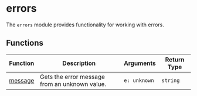 # errors

The `errors` module provides functionality for working with errors.

## Functions

| Function              | Description                                   | Arguments    | Return Type |
|-----------------------|-----------------------------------------------|--------------|-------------|
| [message](message.ts) | Gets the error message from an unknown value. | `e: unknown` | `string`    |

